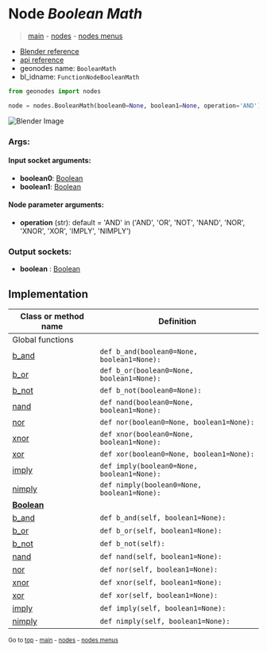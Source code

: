 # Node *Boolean Math*

> [main](../structure.md) - [nodes](nodes.md) - [nodes menus](nodes_menus.md)

- [Blender reference](https://docs.blender.org/manual/en/latest/modeling/geometry_nodes/utilities/boolean_math.html)
- [api reference](https://docs.blender.org/api/current/bpy.types.FunctionNodeBooleanMath.html)
- geonodes name: `BooleanMath`
- bl_idname: `FunctionNodeBooleanMath`

```python
from geonodes import nodes

node = nodes.BooleanMath(boolean0=None, boolean1=None, operation='AND')
```

![Blender Image](https://docs.blender.org/manual/en/latest/_images/node-types_FunctionNodeBooleanMath.webp)

### Args:

#### Input socket arguments:

- **boolean0**: [Boolean](Boolean.md)
- **boolean1**: [Boolean](Boolean.md)

#### Node parameter arguments:

- **operation** (str): default = 'AND' in ('AND', 'OR', 'NOT', 'NAND', 'NOR', 'XNOR', 'XOR', 'IMPLY', 'NIMPLY')

### Output sockets:

- **boolean** : [Boolean](Boolean.md)

## Implementation

| Class or method name | Definition |
|----------------------|------------|
| Global functions |
| [b_and](A.md#b_and) | `def b_and(boolean0=None, boolean1=None):` |
| [b_or](A.md#b_or) | `def b_or(boolean0=None, boolean1=None):` |
| [b_not](A.md#b_not) | `def b_not(boolean0=None):` |
| [nand](A.md#nand) | `def nand(boolean0=None, boolean1=None):` |
| [nor](A.md#nor) | `def nor(boolean0=None, boolean1=None):` |
| [xnor](A.md#xnor) | `def xnor(boolean0=None, boolean1=None):` |
| [xor](A.md#xor) | `def xor(boolean0=None, boolean1=None):` |
| [imply](A.md#imply) | `def imply(boolean0=None, boolean1=None):` |
| [nimply](A.md#nimply) | `def nimply(boolean0=None, boolean1=None):` |
| **[Boolean](Boolean.md)** |
| [b_and](Boolean.md#b_and) | `def b_and(self, boolean1=None):` |
| [b_or](Boolean.md#b_or) | `def b_or(self, boolean1=None):` |
| [b_not](Boolean.md#b_not) | `def b_not(self):` |
| [nand](Boolean.md#nand) | `def nand(self, boolean1=None):` |
| [nor](Boolean.md#nor) | `def nor(self, boolean1=None):` |
| [xnor](Boolean.md#xnor) | `def xnor(self, boolean1=None):` |
| [xor](Boolean.md#xor) | `def xor(self, boolean1=None):` |
| [imply](Boolean.md#imply) | `def imply(self, boolean1=None):` |
| [nimply](Boolean.md#nimply) | `def nimply(self, boolean1=None):` |

<sub>Go to [top](#node-Boolean-Math) - [main](../structure.md) - [nodes](nodes.md) - [nodes menus](nodes_menus.md)</sub>

